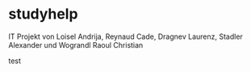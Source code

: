 # studyhelp
IT Projekt von Loisel Andrija, Reynaud Cade, Dragnev Laurenz, Stadler Alexander und Wograndl Raoul Christian

test